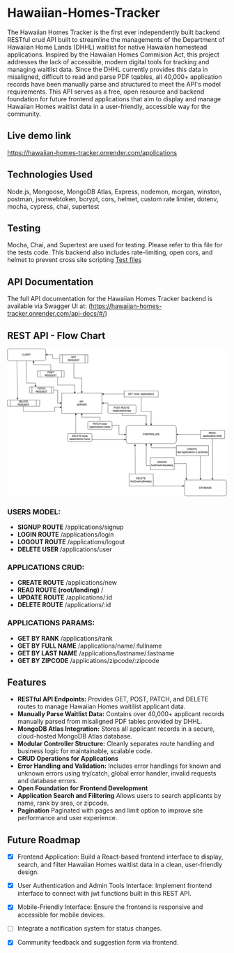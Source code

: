 # Hawaiian-Homes-Tracker
The Hawaiian Homes Tracker is the first ever independently built backend RESTful crud API built to streamline the managements of the Department of Hawaiian Home Lands (DHHL) waitlist for native Hawaiian homestead applications. 
Inspired by the Hawaiian Homes Commision Act, this project addresses the lack of accessible, modern digital tools for tracking and managing waitlist data. Since the DHHL currently provides this data in misaligned, difficult to read and parse PDF tqables, all 40,000+ application records have been manually parse and structured to meet the API's model requirements. 
This API serves as a free, open resource and backend foundation for future frontend applications that aim to display and manage Hawaiian Homes waitlist data in a user-friendly, accessible way for the community.

## Live demo link
https://hawaiian-homes-tracker.onrender.com/applications

## Technologies Used
Node.js, Mongoose, MongoDB Atlas, Express, nodemon, morgan, winston, postman, jsonwebtoken, bcrypt, cors, helmet, custom rate limiter, dotenv, mocha, cypress, chai, supertest

## Testing
Mocha, Chai, and Supertest are used for testing. Please refer to this file for the tests code. This backend also includes rate-limiting, open cors, and helmet to prevent cross site scripting
[Test files](./test/api.test.js)

## API Documentation
The full API documentation for the Hawaiian Homes Tracker backend is available via Swagger UI at:
(https://hawaiian-homes-tracker.onrender.com/api-docs/#/)

## REST API - Flow Chart
![Flow Chart ](docs/Hawaiian-Homes%20REST%20API.drawio.png)
### USERS MODEL:
- **SIGNUP ROUTE**
/applications/signup
- **LOGIN ROUTE**
/applications/login
- **LOGOUT ROUTE**
/applications/logout
- **DELETE USER**
/applications/user

### APPLICATIONS CRUD:
- **CREATE ROUTE**
/applications/new
- **READ ROUTE (root/landing)**
/
- **UPDATE ROUTE**
/applications/:id 
- **DELETE ROUTE**
/applications/:id 


### APPLICATIONS PARAMS:
- **GET BY RANK**
/applications/rank
- **GET BY FULL NAME**
/applications/name/:fullname
- **GET BY LAST NAME**
/applications/lastname/:lastname
- **GET BY ZIPCODE**
/applications/zipcode/:zipcode


## Features
- **RESTful API Endpoints:**
Provides GET, POST, PATCH, and DELETE routes to manage Hawaiian Homes waitilist applicant data.
- **Manually Parse Waitlist Data:**
Contains over 40,000+ applicant records manually parsed from misaligned PDF tables provided by DHHL.
- **MongoDB Atlas Integration:**
Stores all applicant records in a secure, cloud-hosted MongoDB Atlas database.
- **Modular Controller Structure:**
Cleanly separates route handling and business logic for maintainable, scalable code.
- **CRUD Operations for Applications**
- **Error Handling and Validation:**
Includes error handlings for known and unknown errors using try/catch, global error handler, invalid requests and database errors.
- **Open Foundation for Frontend Development**
- **Application Search and Filitering**
Allows users to search applicants by name, rank by area, or zipcode.
- **Pagination**
Paginated with pages and limit option to improve site performance and user experience.


## Future Roadmap
- [x] Frontend Application: Build a React-based frontend interface to display, search, and filter Hawaiian Homes waitlist data in a clean, user-friendly design.
- [x] User Authentication and Admin Tools Interface: Implement frontend interface to connect with jwt functions built in this REST API.
- [x] Mobile-Friendly Interface: Ensure the frontend is responsive and accessible for mobile devices.
- [ ] Integrate a notification system for status changes.
- [x] Community feedback and suggestion form via frontend.

